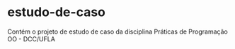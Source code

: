 # estudo-de-caso
Contém o projeto de estudo de caso da disciplina Práticas de Programação OO - DCC/UFLA
